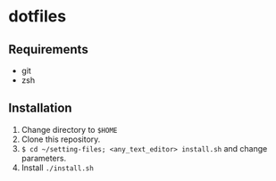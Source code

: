 # dotfiles

## Requirements
* git
* zsh

## Installation
1. Change directory to ```$HOME```
2. Clone this repository.
3. ```$ cd ~/setting-files; <any_text_editor> install.sh``` and change parameters.
4. Install ```./install.sh```
